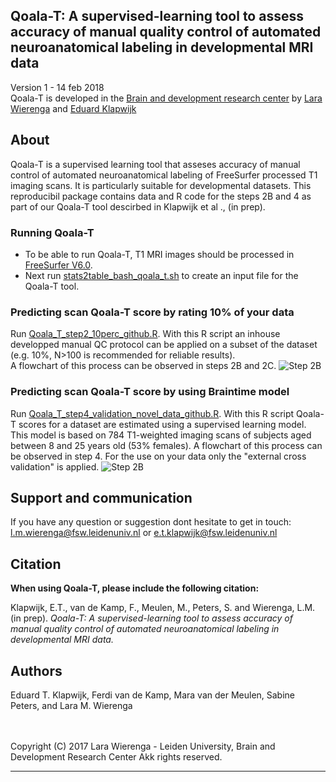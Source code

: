 ## Qoala-T: A supervised-learning tool to assess accuracy of manual quality control of automated neuroanatomical labeling in developmental MRI data

Version 1 - 14 feb 2018 <br />
Qoala-T is developed in the [Brain and development research center](https://www.brainanddevelopmentlab.nl) by [Lara Wierenga](https://www.brainanddevelopmentlab.nl/index.php/people/post-docs/181-post-doctoral-researchers/273-lara-wierenga) and [Eduard Klapwijk](https://www.brainanddevelopmentlab.nl/index.php/people/post-docs/181-post-doctoral-researchers/287-eduard-klapwijk)

About
-----
Qoala-T is a supervised learning tool that asseses accuracy of manual control of automated neuroanatomical labeling of FreeSurfer processed T1 imaging scans. It is particularly suitable for developmental datasets. 
This reproducibil package contains data and R code for the steps 2B and 4 as part of our Qoala-T tool descirbed in Klapwijk et al ., (in prep).  

### Running Qoala-T
- To be able to run Qoala-T, T1 MRI images should be processed in [FreeSurfer V6.0](https://surfer.nmr.mgh.harvard.edu/fswiki/DownloadAndInstall). 
- Next run [stats2table_bash_qoala_t.sh](https://github.com/larawierenga/Qoala-T-under-construction/blob/master/stats2table_bash_qoala_t.sh) to create an input file for the Qoala-T tool. 

### Predicting scan Qoala-T score by rating 10% of your data
Run [Qoala_T_step2_10perc_github.R](https://github.com/larawierenga/Qoala-T-under-construction/blob/master/Qoala_T_step2_10perc_github.R).
With this R script an inhouse developped manual QC protocol can be applied on a subset of the dataset (e.g. 10%, N>100 is recommended for reliable results).  
A flowchart of this process can be observed in steps 2B and 2C. 
![Step 2B](https://github.com/larawierenga/Qoala-T-under-construction/blob/master/Figure1_flowchart_step2%20copy.jpg "Step 2B")

### Predicting scan Qoala-T score by using Braintime model
Run [Qoala_T_step4_validation_novel_data_github.R](https://github.com/larawierenga/Qoala-T-under-construction/blob/master/Qoala_T_step4_validation_novel_data_github.R).
With this R script Qoala-T scores for a dataset are estimated using a supervised learning model. This model is based on 784 T1-weighted imaging scans of subjects aged between 8 and 25 years old (53% females). 
A flowchart of this process can be observed in step 4. For the use on your data only the "external cross validation" is applied. 
![Step 2B](https://github.com/larawierenga/Qoala-T-under-construction/blob/master/Figure1_flowchart_step4%20copy.jpg "Step 4")


Support and communication
-------------------------
If you have any question or suggestion dont hesitate to get in touch:
<l.m.wierenga@fsw.leidenuniv.nl> or <e.t.klapwijk@fsw.leidenuniv.nl>


Citation
--------
**When using Qoala-T, please include the following citation:**

Klapwijk, E.T., van de Kamp, F., Meulen, M., Peters, S. and Wierenga, L.M. (in prep). *Qoala-T: A supervised-learning tool to assess accuracy of manual quality control of automated neuroanatomical labeling in developmental MRI data.*


Authors
-------
Eduard T. Klapwijk, Ferdi van de Kamp, Mara van der Meulen, Sabine Peters, and Lara M. Wierenga

<br />
<br />
Copyright (C) 2017 Lara Wierenga - Leiden University, Brain and Development Research Center
Akk rights reserved.

----


